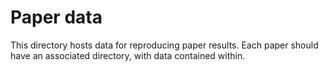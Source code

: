 # Paper data

This directory hosts data for reproducing paper results. Each paper should have
an associated directory, with data contained within.
